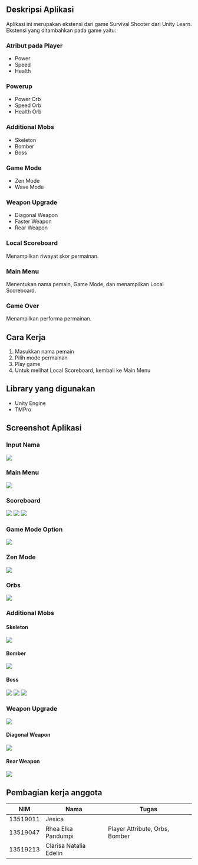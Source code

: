 ## Deskripsi Aplikasi
Aplikasi ini merupakan ekstensi dari game Survival Shooter dari Unity Learn.  
Ekstensi yang ditambahkan pada game yaitu:
### Atribut pada Player
* Power
* Speed
* Health
### Powerup
* Power Orb
* Speed Orb
* Health Orb
### Additional Mobs
* Skeleton
* Bomber
* Boss
### Game Mode
* Zen Mode
* Wave Mode
### Weapon Upgrade
* Diagonal Weapon
* Faster Weapon
* Rear Weapon
### Local Scoreboard
Menampilkan riwayat skor permainan.
### Main Menu
Menentukan nama pemain, Game Mode, dan menampilkan Local Scoreboard.
### Game Over
Menampilkan performa permainan.
## Cara Kerja
1. Masukkan nama pemain  
2. Pilih mode permainan  
3. Play game  
4. Untuk melihat Local Scoreboard, kembali ke Main Menu  
## Library yang digunakan
* Unity Engine  
* TMPro
## Screenshot Aplikasi
### Input Nama  
![](Docs/NameInput.jpg)
### Main Menu
![](Docs/MainMenu.jpg)
### Scoreboard  
![](Docs/Scoreboard.jpg)
![](Docs/WaveModeScoreboard.jpg)
![](Docs/ZenModeScoreboard.jpg)
### Game Mode Option  
![](Docs/GameMode.jpg)
### Zen Mode  
![](Docs/ZenMode.jpg)
### Orbs  
![](Docs/BossOrbs.jpg)
### Additional Mobs
#### Skeleton  
![](Docs/Skeleton.jpg)
#### Bomber  
![](Docs/Bomber.jpg)
#### Boss  
![](Docs/BossOrbs.jpg)
![](Docs/Boss2.jpg)
![](Docs/Boss3.jpg)
### Weapon Upgrade  
![](Docs/WeaponUpgrade.jpg)
#### Diagonal Weapon
![](Docs/DiagonalWeapon.jpg)
#### Rear Weapon
![](Docs/RearWeapon.jpg)
## Pembagian kerja anggota
NIM | Nama | Tugas
--- | --- | ---
13519011 | Jesica |
13519047 | Rhea Elka Pandumpi | Player Attribute, Orbs, Bomber
13519213 | Clarisa Natalia Edelin | 